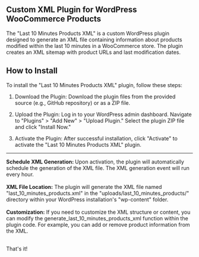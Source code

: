 ## Custom XML Plugin for WordPress WooCommerce Products

The "Last 10 Minutes Products XML" is a custom WordPress plugin designed to generate an XML file containing information about products modified within the last 10 minutes in a WooCommerce store. The plugin creates an XML sitemap with product URLs and last modification dates.

## How to Install
To install the "Last 10 Minutes Products XML" plugin, follow these steps:

1. Download the Plugin: Download the plugin files from the provided source (e.g., GitHub repository) or as a ZIP file.

2. Upload the Plugin: Log in to your WordPress admin dashboard. Navigate to "Plugins" > "Add New" > "Upload Plugin." Select the plugin ZIP file and click "Install Now."

3. Activate the Plugin: After successful installation, click "Activate" to activate the "Last 10 Minutes Products XML" plugin.

<hr>

<strong>Schedule XML Generation: </strong>Upon activation, the plugin will automatically schedule the generation of the XML file. The XML generation event will run every hour.
<br><br>
<strong>XML File Location:</strong> The plugin will generate the XML file named "last_10_minutes_products.xml" in the "uploads/last_10_minutes_products/" directory within your WordPress installation's "wp-content" folder.
<br><br>
<strong>Customization:</strong> If you need to customize the XML structure or content, you can modify the generate_last_10_minutes_products_xml function within the plugin code. For example, you can add or remove product information from the XML.
<br><br>

That's it! 
